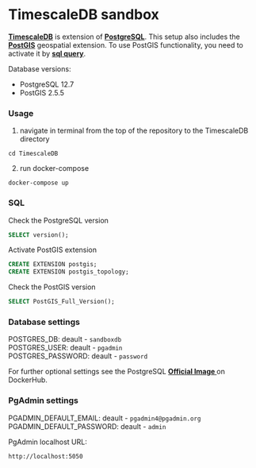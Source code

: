 # TimescaleDB sandbox

**[TimescaleDB](https://www.timescale.com/)** is extension of **[PostgreSQL](https://www.postgresql.org/)**. This setup also includes the **[PostGIS](https://postgis.net/)** geospatial extension. To use PostGIS functionality, you need to activate it by **[sql query](#sql)**.


Database versions:
* PostgreSQL 12.7
* PostGIS 2.5.5


### Usage

1. navigate in terminal from the top of the repository to the TimescaleDB directory
```
cd TimescaleDB
```

2. run docker-compose
```
docker-compose up
```

### SQL 

Check the PostgreSQL version
```sql
SELECT version();
```

Activate PostGIS extension
```sql
CREATE EXTENSION postgis;
CREATE EXTENSION postgis_topology;
```

Check the PostGIS version
```sql
SELECT PostGIS_Full_Version();
```

### Database settings

POSTGRES_DB: deault - `sandboxdb`  
POSTGRES_USER: deault - `pgadmin`  
POSTGRES_PASSWORD: deault - `password`  

For further optional settings see the PostgreSQL **[Official Image
](https://hub.docker.com/_/postgres)** on DockerHub.

### PgAdmin settings

PGADMIN_DEFAULT_EMAIL: deault - `pgadmin4@pgadmin.org`  
PGADMIN_DEFAULT_PASSWORD: deault - `admin`  

PgAdmin localhost URL:
```
http://localhost:5050
```
